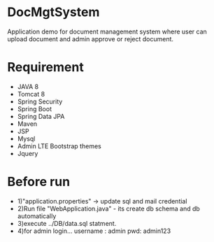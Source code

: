 # DocMgtSystem
Application demo for document management system where user can upload document and admin approve or reject document. 

# Requirement
- JAVA 8
- Tomcat 8
- Spring Security
- Spring Boot
- Spring Data JPA
- Maven
- JSP
- Mysql
- Admin LTE Bootstrap themes
- Jquery

# Before run 
- 1)"application.properties" -> update sql and mail credential 
- 2)Run file "WebApplication.java" - its create db schema and db automatically
- 3)execute ../DB/data.sql statment.
- 4)for admin login...
		username : admin
		pwd: admin123

